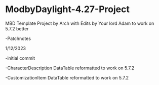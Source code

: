 # ModbyDaylight-4.27-Project
MBD Template Project by Arch with Edits by Your lord Adam to work on 5.7.2 better

-Patchnotes

1/12/2023

-initial commit 

-CharacterDescription DataTable reformatted to work on 5.7.2

-CustomizationItem DataTable reformatted to work on 5.7.2

